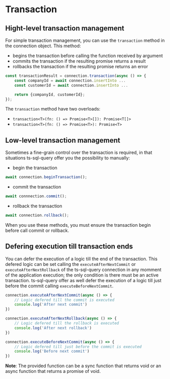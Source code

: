 # Transaction

## Hight-level transaction management

For simple transaction management, you can use the `transaction` method in the connection object. This method:

- begins the transaction before calling the function received by argument
- commits the transaction if the resulting promise returns a result
- rollbacks the transaction if the resulting promise returns an error

```ts
const transactionResult = connection.transaction(async () => {
    const companyId = await connection.insertInto ...
    const customerId = await connection.insertInto ...

    return {companyId, customerId};
});
```

The `transaction` method have two overloads:

- `transaction<T>(fn: () => Promise<T>[]): Promise<T[]>`
- `transaction<T>(fn: () => Promise<T>): Promise<T>`

## Low-level transaction management

Sometimes a fine-grain control over the transaction is required, in that situations ts-sql-query offer you the possibility to manually:

- begin the transaction

```ts
await connection.beginTransaction();
```

- commit the transaction

```ts
await connnection.commit();
```

- rollback the transaction

```ts
await connection.rollback();
```

When you use these methods, you must ensure the transaction begin before call commit or rollback.

## Defering execution till transaction ends

You can defer the execution of a logic till the end of the transaction. This defered logic can be set calling the `executeAfterNextCommit` or `executeAfterNextRollback` of the ts-sql-query connection in any momment of the application execution; the only condition is there must be an active transaction. ts-sql-query offer as well defer the execution of a logic till just before the commit calling `executeBeforeNextCommit`.

```ts
connection.executeAfterNextCommit(async () => {
    // Logic defered till the commit is executed
    console.log('After next commit')
})

connection.executeAfterNextRollback(async () => {
    // Logic defered till the rollback is executed
    console.log('After next rollback')
})

connection.executeBeforeNextCommit(async () => {
    // Logic defered till just before the commit is executed
    console.log('Before next commit')
})
```

**Note**: The provided function can be a sync function that returns void or an async function that returns a promise of void.